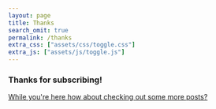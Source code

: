 ```yaml
---
layout: page
title: Thanks
search_omit: true
permalink: /thanks
extra_css: ["assets/css/toggle.css"]
extra_js: ["assets/js/toggle.js"]
---
```


<h3 class="page-title">Thanks for subscribing! </h3>

[While you're here how about checking out some more posts?](/)


